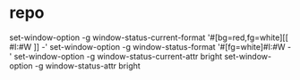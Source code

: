 # repo


set-window-option -g window-status-current-format '#[bg=red,fg=white][[ #I:#W ]] -'
set-window-option -g window-status-format '#[fg=white]#I:#W -'
set-window-option -g window-status-current-attr bright
set-window-option -g window-status-attr bright

